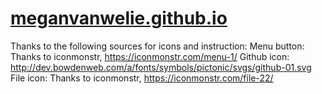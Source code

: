 # [meganvanwelie.github.io](meganvanwelie.github.io)


Thanks to the following sources for icons and instruction:
    Menu button: Thanks to iconmonstr, https://iconmonstr.com/menu-1/
    Github icon: http://dev.bowdenweb.com/a/fonts/symbols/pictonic/svgs/github-01.svg
    File icon: Thanks to iconmonstr, https://iconmonstr.com/file-22/
